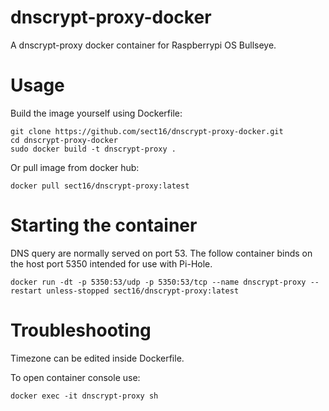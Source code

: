 # dnscrypt-proxy-docker
A dnscrypt-proxy docker container for Raspberrypi OS Bullseye.
# Usage
Build the image yourself using Dockerfile:

```
git clone https://github.com/sect16/dnscrypt-proxy-docker.git
cd dnscrypt-proxy-docker
sudo docker build -t dnscrypt-proxy .
```

Or pull image from docker hub:

```
docker pull sect16/dnscrypt-proxy:latest
```

# Starting the container
DNS query are normally served on port 53. The follow container binds on the host port 5350 intended for use with Pi-Hole.
```
docker run -dt -p 5350:53/udp -p 5350:53/tcp --name dnscrypt-proxy --restart unless-stopped sect16/dnscrypt-proxy:latest
```

# Troubleshooting
Timezone can be edited inside Dockerfile.

To open container console use:
```
docker exec -it dnscrypt-proxy sh
```
